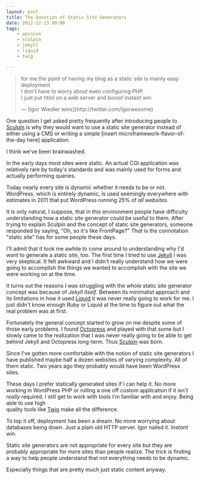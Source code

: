 ```yaml
---
layout: post
title: The Question of Static Site Generators
date: 2012-12-13 00:00
tags:
    - opinion
    - sculpin
    - jekyll
    - liquid
    - twig

---
```


> for me the point of having my blog as a static site is mainly easy deployment<br>
> I don't have to worry about even configuring PHP<br>
> I just put html on a web server and boom! instant win
>
> <footer>— [Igor Wiedler wins](http://twitter.com/igorwesome)</footer>

One question I get asked pretty frequently after introducing people to [Sculpin][0]
is why they would want to use a static site generator instead of either using a
CMS or  writing a simple [insert microframework-flavor-of-the-day here] application.

I think we've been brainwashed.

In the early days most sites were static. An actual CGI application was relatively
rare by today's standards and was mainly used for forms and actually performing
queries.

Today nearly every site is dynamic whether it needs to be or not. WordPress, which
is entirely dynamic, is used seemingly everywhere with estimates in 2011 that put
WordPress running 25% of *all websites*.

It is only natural, I suppose, that in this environment people have difficulty
understanding how a static site generator could be useful to them. After trying to
explain Sculpin and the concept of static site generators, someone responded by
saying, "Oh, so it's like FrontPage?" *That* is the connotation "static site"
has for some people these days.

I'll admit that it took me awhile to come around to understanding why I'd want to
generate a static site, too. The first time I tried to use [Jekyll][2] I was very
skeptical. It felt awkward and I didn't really understand how we were going to
accomplish the things we wanted to accomplish with the site we were working on at
the time.

It turns out the reasons I was struggling with the whole static site generator concept
was because of *Jekyll itself*. Between its minimalist approach and its limitations in
how it used [Liquid][3] it was never really going to work for me. I just didn't know
enough Ruby or Liquid at the time to figure out what the real problem was at first.

Fortunately the general concept started to grow on me despite some of those early
problems. I found [Octopress][4] and played with that some but I slowly came to the
realization that I was never really going to be able to get behind Jekyll and Octopress
long-term. Thus [Sculpin][0] was born.

Since I've gotten more comfortable with the notion of static site generators I have
published maybe half a dozen websites of varying complexity. All of them static.
Two years ago they probably would have been WordPress sites.

These days I prefer statically generated sites if I can help it. No more working in
WordPress PHP or rolling a one off custom application if it isn't *really* required.
I still get to work with tools I'm familiar with and enjoy. Being able to use high\
quality tools like [Twig][1] make all the difference.

To top it off, deployment has been a dream. No more worrying about databases being down.
Just a plain old HTTP server. Igor nailed it. *Instant win.*

Static site generators are not appropriate for every site but they are probably
appropriate for more sites than people realize. The trick is finding a way to help
people understand that not everything needs to be dynamic.

Especially things that are pretty much just static content anyway.

[0]: http://sculpin.io
[1]: http://twig.sensiolabs.org/
[2]: https://github.com/mojombo/jekyll
[3]: http://liquidmarkup.org/
[4]: http://octopress.org/
